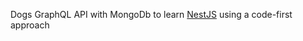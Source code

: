 <p>
Dogs GraphQL API with MongoDb to learn
  <a href="http://nestjs.com/" target="blank" rel="noopener">NestJS</a> using a code-first approach
</p>